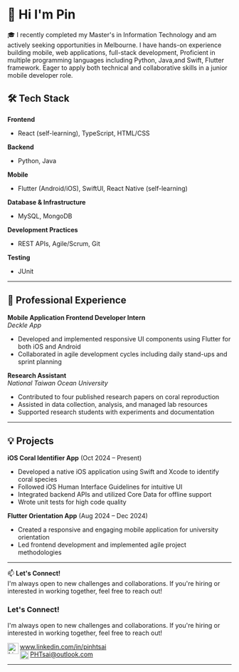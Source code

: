 # 👋 Hi I'm Pin 
🎓 I recently completed my Master's in Information Technology and am actively seeking opportunities in Melbourne.
 I have hands-on experience building mobile, web applications, full-stack development, Proficient in multiple 
 programming languages including Python, Java,and Swift, Flutter framework. Eager to apply both technical and
 collaborative skills in a junior mobile developer role.

## 🛠️ Tech Stack

**Frontend**  
- React (self-learning), TypeScript, HTML/CSS

**Backend**  
- Python, Java

**Mobile**  
- Flutter (Android/iOS), SwiftUI, React Native (self-learning)

**Database & Infrastructure**  
- MySQL, MongoDB

**Development Practices**  
- REST APIs, Agile/Scrum, Git

**Testing**  
- JUnit

---

## 💼 Professional Experience

**Mobile Application Frontend Developer Intern**  
*Deckle App*  
- Developed and implemented responsive UI components using Flutter for both iOS and Android  
- Collaborated in agile development cycles including daily stand-ups and sprint planning

**Research Assistant**  
*National Taiwan Ocean University*  
- Contributed to four published research papers on coral reproduction  
- Assisted in data collection, analysis, and managed lab resources  
- Supported research students with experiments and documentation

---

## 💡 Projects

**iOS Coral Identifier App** (Oct 2024 – Present)  
- Developed a native iOS application using Swift and Xcode to identify coral species  
- Followed iOS Human Interface Guidelines for intuitive UI  
- Integrated backend APIs and utilized Core Data for offline support  
- Wrote unit tests for high code quality

**Flutter Orientation App** (Aug 2024 – Dec 2024)  
- Created a responsive and engaging mobile application for university orientation  
- Led frontend development and implemented agile project methodologies

---

📫 **Let's Connect!**  
I'm always open to new challenges and collaborations. If you're hiring or interested in working together, feel free to reach out!


### Let's Connect!
I'm always open to new challenges and collaborations. If you're hiring or interested in working together, feel free to reach out!



<a href="https://www.linkedin.com/in/pinhtsai">
  <img align="left" alt="LinkedIn" width="25px" src="https://github.com/user-attachments/assets/f068da38-2ee9-4585-a362-9196e6a0938c" />
  <span>www.linkedin.com/in/pinhtsai</span>
</a>

<br/>

<a href="mailto:PHTsai@outlook.com">
  <img align="left" alt="Email" width="20px" src="https://github.com/user-attachments/assets/d8b7d607-3a6c-4ba1-b2a1-7f96ce199651" />
  <span>PHTsai@outlook.com</span>
</a>

---

<!-- You can add GitHub stats or visitors badge here if you want -->




<!---
PinTsai/PinTsai is a ✨ special ✨ repository because its `README.md` (this file) appears on your GitHub profile.
You can click the Preview link to take a look at your changes.
--->
